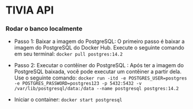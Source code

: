 # TIVIA API

### Rodar o banco localmente

- Passo 1: Baixar a imagem do PostgreSQL:
    O primeiro passo é baixar a imagem do PostgreSQL do Docker Hub. Execute o seguinte comando em seu terminal:
`docker pull postgres:14.2`

- Passo 2: Executar o contêiner do PostgreSQL :
  Após ter a imagem do PostgreSQL baixada, você pode executar um contêiner a partir dela. Use o seguinte comando:
    `docker run -itd -e POSTGRES_USER=postgres -e POSTGRES_PASSWORD=postgres123 -p 5432:5432 -v /var/lib/postgresql/data:/data --name postgresql postgres:14.2`

- Iniciar o container: 
  `docker start postgresql`







